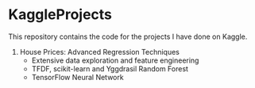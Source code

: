 # KaggleProjects

This repository contains the code for the projects I have done on Kaggle.



1. House Prices: Advanced Regression Techniques
   - Extensive data exploration and feature engineering
   - TFDF, scikit-learn and Yggdrasil Random Forest
   - TensorFlow Neural Network
    
 
